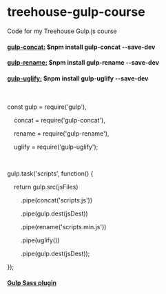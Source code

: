 # treehouse-gulp-course
Code for my Treehouse Gulp.js course

<h4><a href="https://github.com/contra/gulp-concat">gulp-concat:</a> $npm install gulp-concat --save-dev</h4>
<h4><a href="https://github.com/contra/gulp-concat">gulp-rename:</a> $npm install gulp-rename --save-dev</h4>
<h4><a href="https://github.com/contra/gulp-concat">gulp-uglify:</a> $npm install gulp-uglify --save-dev</h4>
<br>
<p>const gulp = require('gulp'),</p>
<p>&nbsp;&nbsp;&nbsp;&nbsp;concat = require('gulp-concat'),</p>
<p>&nbsp;&nbsp;&nbsp;&nbsp;rename = require('gulp-rename'),</p>
<p>&nbsp;&nbsp;&nbsp;&nbsp;uglify = require('gulp-uglify');</p>
<br>
<p>gulp.task('scripts', function() {  </p>
<p>&nbsp;&nbsp;&nbsp;&nbsp;return gulp.src(jsFiles)</p>
<p>&nbsp;&nbsp;&nbsp;&nbsp;&nbsp;&nbsp;&nbsp;&nbsp;.pipe(concat('scripts.js'))</p>
<p>&nbsp;&nbsp;&nbsp;&nbsp;&nbsp;&nbsp;&nbsp;&nbsp;.pipe(gulp.dest(jsDest))</p>
<p>&nbsp;&nbsp;&nbsp;&nbsp;&nbsp;&nbsp;&nbsp;&nbsp;.pipe(rename('scripts.min.js'))</p>
<p>&nbsp;&nbsp;&nbsp;&nbsp;&nbsp;&nbsp;&nbsp;&nbsp;.pipe(uglify())</p>
<p>&nbsp;&nbsp;&nbsp;&nbsp;&nbsp;&nbsp;&nbsp;&nbsp;.pipe(gulp.dest(jsDest));</p>
<p>});</p>





<h4><a href="https://github.com/dlmanning/gulp-sass">Gulp Sass plugin</a></h4>


